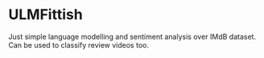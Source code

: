 # ULMFittish
Just simple language modelling and sentiment analysis over IMdB dataset. Can be used to classify review videos too.
